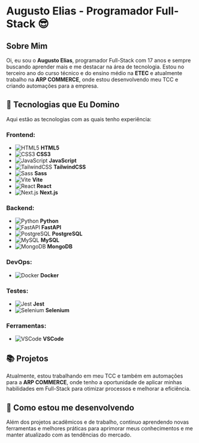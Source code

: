 # Augusto Elias - Programador Full-Stack 😎

## Sobre Mim

Oi, eu sou o **Augusto Elias**, programador Full-Stack com 17 anos e sempre buscando aprender mais e me destacar na área de tecnologia. Estou no terceiro ano do curso técnico e do ensino médio na **ETEC** e atualmente trabalho na **ARP COMMERCE**, onde estou desenvolvendo meu TCC e criando automações para a empresa.

## 🚀 Tecnologias que Eu Domino

Aqui estão as tecnologias com as quais tenho experiência:

### Frontend:
- ![HTML5](https://cdn.jsdelivr.net/gh/devicons/devicon@latest/icons/html5/html5-original-wordmark.svg) **HTML5**
- ![CSS3](https://cdn.jsdelivr.net/gh/devicons/devicon@latest/icons/css3/css3-original-wordmark.svg) **CSS3**
- ![JavaScript](https://cdn.jsdelivr.net/gh/devicons/devicon@latest/icons/javascript/javascript-original.svg) **JavaScript**
- ![TailwindCSS](https://cdn.jsdelivr.net/gh/devicons/devicon@latest/icons/tailwindcss/tailwindcss-original.svg) **TailwindCSS**
- ![Sass](https://cdn.jsdelivr.net/gh/devicons/devicon@latest/icons/sass/sass-original.svg) **Sass**
- ![Vite](https://cdn.jsdelivr.net/gh/devicons/devicon@latest/icons/vitejs/vitejs-original.svg) **Vite**
- ![React](https://cdn.jsdelivr.net/gh/devicons/devicon@latest/icons/react/react-original.svg) **React**
- ![Next.js](https://cdn.jsdelivr.net/gh/devicons/devicon@latest/icons/nextjs/nextjs-original.svg) **Next.js**

### Backend:
- ![Python](https://cdn.jsdelivr.net/gh/devicons/devicon@latest/icons/python/python-original.svg) **Python**
- ![FastAPI](https://cdn.jsdelivr.net/gh/devicons/devicon@latest/icons/fastapi/fastapi-original.svg) **FastAPI**
- ![PostgreSQL](https://cdn.jsdelivr.net/gh/devicons/devicon@latest/icons/postgresql/postgresql-original-wordmark.svg) **PostgreSQL**
- ![MySQL](https://cdn.jsdelivr.net/gh/devicons/devicon@latest/icons/mysql/mysql-original-wordmark.svg) **MySQL**
- ![MongoDB](https://cdn.jsdelivr.net/gh/devicons/devicon@latest/icons/mongodb/mongodb-original-wordmark.svg) **MongoDB**

### DevOps:
- ![Docker](https://cdn.jsdelivr.net/gh/devicons/devicon@latest/icons/docker/docker-original.svg) **Docker**

### Testes:
- ![Jest](https://cdn.jsdelivr.net/gh/devicons/devicon@latest/icons/jest/jest-plain.svg) **Jest**
- ![Selenium](https://cdn.jsdelivr.net/gh/devicons/devicon@latest/icons/selenium/selenium-original.svg) **Selenium**

### Ferramentas:
- ![VSCode](https://cdn.jsdelivr.net/gh/devicons/devicon@latest/icons/visualstudio/visualstudio-plain.svg) **VSCode**

## 📚 Projetos

Atualmente, estou trabalhando em meu TCC e também em automações para a **ARP COMMERCE**, onde tenho a oportunidade de aplicar minhas habilidades em Full-Stack para otimizar processos e melhorar a eficiência.

## 🌱 Como estou me desenvolvendo

Além dos projetos acadêmicos e de trabalho, continuo aprendendo novas ferramentas e melhores práticas para aprimorar meus conhecimentos e me manter atualizado com as tendências do mercado.
